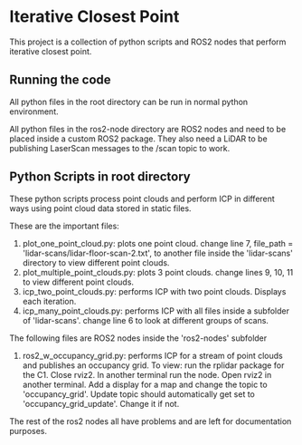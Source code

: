 # Iterative Closest Point

This project is a collection of python scripts and ROS2 nodes that perform iterative closest point.

## Running the code

All python files in the root directory can be run in normal python environment. 

All python files in the ros2-node directory are ROS2 nodes and need to be placed inside a custom ROS2 package. They also need a LiDAR to be publishing LaserScan messages to the /scan topic to work.

## Python Scripts in root directory

These python scripts process point clouds and perform ICP in different ways using point cloud data stored in static files. 

These are the important files:
1. plot_one_point_cloud.py: plots one point cloud. change line 7, file_path = 'lidar-scans/lidar-floor-scan-2.txt', to another file inside the 'lidar-scans' directory to view different point clouds.
2. plot_multiple_point_clouds.py: plots 3 point clouds. change lines 9, 10, 11 to view different point clouds.
3. icp_two_point_clouds.py: performs ICP with two point clouds. Displays each iteration.
4. icp_many_point_clouds.py: performs ICP with all files inside a subfolder of 'lidar-scans'. change line 6 to look at different groups of scans.

The following files are ROS2 nodes inside the 'ros2-nodes' subfolder
1. ros2_w_occupancy_grid.py: performs ICP for a stream of point clouds and publishes an occupancy grid.
  To view: run the rplidar package for the C1. Close rviz2. In another terminal run the node. Open rviz2 in another terminal. Add a display for a map and change the topic to 'occupancy_grid'. Update topic should automatically get set to 'occupancy_grid_update'. Change it if not.

The rest of the ros2 nodes all have problems and are left for documentation purposes.
